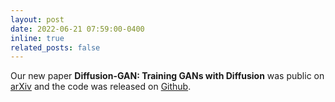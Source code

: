 ```yaml
---
layout: post
date: 2022-06-21 07:59:00-0400
inline: true
related_posts: false
---
```


Our new paper **Diffusion-GAN: Training GANs with Diffusion** was public on [arXiv](https://arxiv.org/abs/2206.02262) and the code was released on [Github](https://github.com/Zhendong-Wang/Diffusion-GAN). 
